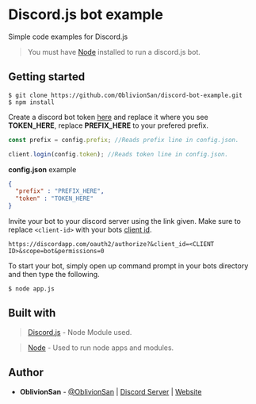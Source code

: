 # Discord.js bot example
Simple code examples for Discord.js
> You must have [Node](https://nodejs.org/) installed to run a discord.js bot.

## Getting started

```
$ git clone https://github.com/OblivionSan/discord-bot-example.git
$ npm install
```
Create a discord bot token [here](https://discordapp.com/developers/applications/me) and replace it where you see **TOKEN_HERE**, replace **PREFIX_HERE** to your prefered prefix.
```js
const prefix = config.prefix; //Reads prefix line in config.json.

client.login(config.token); //Reads token line in config.json.
```
**config.json** example
```json
{
  "prefix" : "PREFIX_HERE",
  "token" : "TOKEN_HERE"
}
```
Invite your bot to your discord server using the link given. Make sure to replace `<client-id>` with your bots [client id](https://discordapp.com/developers/applications/me). 
```
https://discordapp.com/oauth2/authorize?&client_id=<CLIENT ID>&scope=bot&permissions=0
```
To start your bot, simply open up command prompt in your bots directory and then type the following.
```
$ node app.js
```

## Built with
> [Discord.js](https://discord.js.org/#/) - Node Module used.

> [Node](https://nodejs.org/) - Used to run node apps and modules.

## Author
- **OblivionSan** - [@OblivionSan](https://twitter.com/OblivionSan) | [Discord Server](https://discord.gg/kxNeGRC) | [Website](https://oblivionsan.tk)
